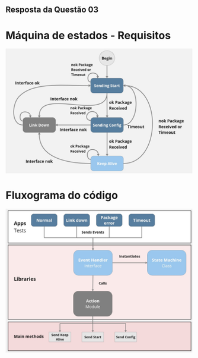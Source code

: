 ## Resposta da Questão 03

# Máquina de estados - Requisitos

![Image](./images/State%20Machine.jpg)

# Fluxograma do código

![Image](./images/Fluxograma.jpg)